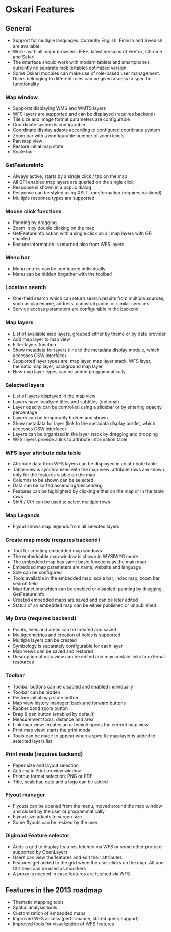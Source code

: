 # Oskari Features

## General

* Support for multiple languages. Currently English, Finnish and Swedish are available.
* Works with all major browsers: IE8+, latest versions of Firefox, Chrome and Safari
* The interface should work with modern tablets and smartphones, currently no separate mobile/tablet-optimized version
* Some Oskari modules can make use of role-based user management. Users belonging to different roles can be given access to specific functionality

### Map window

* Supports displaying WMS and WMTS layers
* WFS layers are supported and can be displayed (requires backend)
* Tile size and image format parameters are configurable
* Coordinate system is configurable
* Coordinate display adapts according to configured coordinate system
* Zoom bar with a configurable number of zoom levels
* Pan map view
* Restore initial map state
* Scale bar

### GetFeatureInfo

* Always active, starts by a single click / tap on the map
* All GFI enabled map layers are queried on the single click
* Response is shown in a popup dialog
* Response can be styled using XSLT transformation (requires backend)
* Multiple response types are supported

### Mouse click functions

* Panning by dragging
* Zoom in by double clicking on the map
* GetFeatureInfo action with a single click on all map layers with GFI enabled
* Feature information is returned also from WFS layers

### Menu bar

* Menu entries can be configured individually
* Menu can be hidden (together with the toolbar)

### Location search

* One-field search which can return search results from multiple sources, such as placename, address, cadastral parcel or similar services
* Service access parameters are configurable in the backend

### Map layers

* List of available map layers, grouped either by theme or by data provider
* Add map layer to map view
* Filter layers function
* Show metadata for layers (link to the metadata display module, which accesses CSW interface)
* Supported layer types are: map layer, map layer stack, WFS layer, thematic map layer, background map layer
* New map layer types can be added programmatically

### Selected layers

* List of layers displayed in the map view
* Layers have localized titles and subtitles (optional)
* Layer opacity can be controlled using a slidebar or by entering opacity percentage
* Layers can be temporarily hidden and shown
* Show metadata for layer (link to the metadata display portlet, which accesses CSW interface)
* Layers can be organized in the layer stack by dragging and dropping
* WFS layers provide a link to attribute information table

### WFS layer attribute data table

* Attribute data from WFS layers can be displayed in an attribute table
* Table view is synchronized with the map view: attribute rows are shown only for the features visible on the map
* Columns to be shown can be selected
* Data can be sorted ascending/descending
* Features can be highlighted by clicking either on the map or in the table rows
* Shift / Ctrl can be used to select multiple rows

### Map Legends

* Flyout shows map legends from all selected layers

### Create map mode (requires backend)

* Tool for creating embedded map windows
* The embeddable map window is shown in WYSIWYG mode
* The embedded map has same basic functions as the main map
* Embedded map parameters are name, website and language
* Size can be configured
* Tools available in the embedded map: scale bar, index map, zoom bar, search field
* Map functions which can be enabled or disabled: panning by dragging, GetFeatureInfo
* Created embedded maps are saved and can be later edited
* Status of an embedded map can be either published or unpublished

### My Data (requires backend)

* Points, lines and areas can be created and saved
* Multigeometries and creation of holes is supported
* Multiple layers can be created
* Symbology is separately configurable for each layer
* Map views can be saved and restored
* Description of map view can be edited and may contain links to external resources

### Toolbar

* Toolbar buttons can be disabled and enabled individually
* Toolbar can be hidden
* Restore initial map state button
* Map view history manager: back and forward buttons
* Rubber band zoom button
* Drag & pan button (enabled by default)
* Measurement tools: distance and area
* Link map view: creates an url which opens the current map view
* Print map view: starts the print mode
* Tools can be made to appear when a specific map layer is added to selected layers list

### Print mode (requires backend)

* Paper size and layout selection
* Automatic Print preview window
* Printout format selection: PNG or PDF
* Title, scalebar, date and a logo can be added

### Flyout manager

* Flyouts can be opened from the menu, moved around the map window and closed by the user or programmatically
* Flyout size adapts to screen size
* Some flyouts can be resized by the user

### Digiroad Feature selector

* Adds a grid to display features fetched via WFS or some other protocol supported by OpenLayers
* Users can view the features and edit their attributes
* Features get added to the grid when the user clicks on the map. Alt and Ctrl keys can be used as modifiers
* A proxy is needed in case features are fetched via WFS

## Features in the 2013 roadmap

* Thematic mapping tools
* Spatial analysis tools
* Customization of embedded maps
* Improved WFS access (performance, stored query support)
* Improved tools for visualization of WFS features